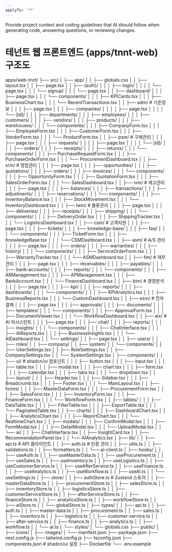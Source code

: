 ```yaml
---
applyTo: '**'
---
```

Provide project context and coding guidelines that AI should follow when generating code, answering questions, or reviewing changes.

# 테넌트 웹 프론트엔드 (apps/tnnt-web) 구조도

apps/web-tnnt/
├── src/
│   ├── app/
│   │   ├── globals.css
│   │   ├── layout.tsx
│   │   ├── page.tsx
│   │   ├── (auth)/
│   │   │   ├── login/
│   │   │   │   └── page.tsx
│   │   │   └── signup/
│   │   │       └── page.tsx
│   │   ├── dashboard/
│   │   │   ├── page.tsx
│   │   │   └── components/
│   │   │       ├── KPICards.tsx
│   │   │       ├── BusinessChart.tsx
│   │   │       └── RecentTransactions.tsx
│   │   ├── adm/         # 기준정보
│   │   │   ├── page.tsx
│   │   │   ├── companies/
│   │   │   │   ├── page.tsx
│   │   │   │   └── [id]/
│   │   │   ├── departments/
│   │   │   ├── employees/
│   │   │   ├── customers/
│   │   │   ├── vendors/
│   │   │   ├── products/
│   │   │   ├── warehouses/
│   │   │   └── components/
│   │   │       ├── CompanyForm.tsx
│   │   │       ├── EmployeeForm.tsx
│   │   │       ├── CustomerForm.tsx
│   │   │       ├── VendorForm.tsx
│   │   │       └── ProductForm.tsx
│   │   ├── psm/         # 구매관리
│   │   │   ├── page.tsx
│   │   │   ├── requests/
│   │   │   │   ├── page.tsx
│   │   │   │   └── [id]/
│   │   │   ├── orders/
│   │   │   ├── receipts/
│   │   │   ├── returns/
│   │   │   └── components/
│   │   │       ├── PurchaseRequestForm.tsx
│   │   │       ├── PurchaseOrderForm.tsx
│   │   │       └── ProcurementDashboard.tsx
│   │   ├── srm/              # 영업관리
│   │   │   ├── page.tsx
│   │   │   ├── opportunities/
│   │   │   ├── quotations/
│   │   │   ├── orders/
│   │   │   ├── invoices/
│   │   │   └── components/
│   │   │       ├── OpportunityForm.tsx
│   │   │       ├── QuotationForm.tsx
│   │   │       ├── SalesOrderForm.tsx
│   │   │       └── SalesDashboard.tsx
│   │   ├── ivm/          # 재고관리
│   │   │   ├── page.tsx
│   │   │   ├── balances/
│   │   │   ├── transactions/
│   │   │   ├── adjustments/
│   │   │   ├── reservations/
│   │   │   └── components/
│   │   │       ├── InventoryBalance.tsx
│   │   │       ├── StockMovement.tsx
│   │   │       └── InventoryDashboard.tsx
│   │   ├── lwm/          # 물류관리
│   │   │   ├── page.tsx
│   │   │   ├── deliveries/
│   │   │   ├── receipts/
│   │   │   ├── shipping/
│   │   │   └── components/
│   │   │       ├── DeliveryOrder.tsx
│   │   │       ├── ShippingTracker.tsx
│   │   │       └── LogisticsDashboard.tsx
│   │   ├── csm/   # 고객지원
│   │   │   ├── page.tsx
│   │   │   ├── tickets/
│   │   │   ├── knowledge-base/
│   │   │   ├── faq/
│   │   │   └── components/
│   │   │       ├── TicketForm.tsx
│   │   │       ├── KnowledgeBase.tsx
│   │   │       └── CSMDashboard.tsx
│   │   ├── asm/      # A/S 관리
│   │   │   ├── page.tsx
│   │   │   ├── orders/
│   │   │   ├── warranties/
│   │   │   ├── history/
│   │   │   └── components/
│   │   │       ├── ServiceOrderForm.tsx
│   │   │       ├── WarrantyTracker.tsx
│   │   │       └── ASMDashboard.tsx
│   │   ├── fim/           # 재무관리
│   │   │   ├── page.tsx
│   │   │   ├── receivables/
│   │   │   ├── payables/
│   │   │   ├── bank-accounts/
│   │   │   ├── reports/
│   │   │   └── components/
│   │   │       ├── ARManagement.tsx
│   │   │       ├── APManagement.tsx
│   │   │       ├── BankAccount.tsx
│   │   │       └── FinanceDashboard.tsx
│   │   ├── bim/         # 경영분석
│   │   │   ├── page.tsx
│   │   │   ├── kpi/
│   │   │   ├── reports/
│   │   │   ├── dashboards/
│   │   │   └── components/
│   │   │       ├── KPIAnalytics.tsx
│   │   │       ├── BusinessReports.tsx
│   │   │       └── CustomDashboard.tsx
│   │   ├── esm/          # 전자결재
│   │   │   ├── page.tsx
│   │   │   ├── approvals/
│   │   │   ├── documents/
│   │   │   ├── templates/
│   │   │   └── components/
│   │   │       ├── ApprovalForm.tsx
│   │   │       ├── DocumentViewer.tsx
│   │   │       └── WorkflowDashboard.tsx
│   │   ├── aix/      # AI 어시스턴트
│   │   │   ├── page.tsx
│   │   │   ├── chat/
│   │   │   ├── reports/
│   │   │   ├── insights/
│   │   │   └── components/
│   │   │       ├── ChatInterface.tsx
│   │   │       ├── AIReports.tsx
│   │   │       ├── BusinessInsights.tsx
│   │   │       └── AIDashboard.tsx
│   │   └── settings/
│   │       ├── page.tsx
│   │       ├── users/
│   │       ├── roles/
│   │       ├── company/
│   │       ├── system/
│   │       └── components/
│   │           ├── UserSettings.tsx
│   │           ├── RoleSettings.tsx
│   │           ├── CompanySettings.tsx
│   │           └── SystemSettings.tsx
│   ├── components/
│   │   ├── ui/                # shadcn/ui 컴포넌트
│   │   │   ├── button.tsx
│   │   │   ├── input.tsx
│   │   │   ├── table.tsx
│   │   │   ├── modal.tsx
│   │   │   ├── chart.tsx
│   │   │   ├── form.tsx
│   │   │   ├── calendar.tsx
│   │   │   ├── tabs.tsx
│   │   │   └── dropdown.tsx
│   │   ├── layout/
│   │   │   ├── Header.tsx
│   │   │   ├── Sidebar.tsx
│   │   │   ├── Breadcrumb.tsx
│   │   │   ├── Footer.tsx
│   │   │   └── MainLayout.tsx
│   │   ├── forms/
│   │   │   ├── MasterDataForm.tsx
│   │   │   ├── ProcurementForm.tsx
│   │   │   ├── SalesForm.tsx
│   │   │   ├── InventoryForm.tsx
│   │   │   ├── FinanceForm.tsx
│   │   │   └── WorkflowForm.tsx
│   │   ├── tables/
│   │   │   ├── DataTable.tsx
│   │   │   ├── FilterTable.tsx
│   │   │   ├── ExportTable.tsx
│   │   │   └── PaginatedTable.tsx
│   │   ├── charts/
│   │   │   ├── DashboardChart.tsx
│   │   │   ├── AnalyticsChart.tsx
│   │   │   ├── ReportChart.tsx
│   │   │   └── RealtimeChart.tsx
│   │   ├── modals/
│   │   │   ├── ConfirmModal.tsx
│   │   │   ├── FormModal.tsx
│   │   │   ├── DetailModal.tsx
│   │   │   └── UploadModal.tsx
│   │   └── ai/
│   │       ├── ChatInterface.tsx
│   │       ├── InsightCard.tsx
│   │       ├── RecommendationPanel.tsx
│   │       └── AIAnalytics.tsx
│   ├── lib/
│   │   ├── api.ts              # API 클라이언트
│   │   ├── auth.ts             # 인증 관리
│   │   ├── utils.ts
│   │   ├── validations.ts
│   │   ├── formatters.ts
│   │   └── ai-client.ts
│   ├── hooks/
│   │   ├── useAuth.ts
│   │   ├── useMasterData.ts
│   │   ├── useProcurement.ts
│   │   ├── useSales.ts
│   │   ├── useInventory.ts
│   │   ├── useLogistics.ts
│   │   ├── useCustomerService.ts
│   │   ├── useAfterService.ts
│   │   ├── useFinance.ts
│   │   ├── useAnalytics.ts
│   │   ├── useWorkflow.ts
│   │   ├── useAI.ts
│   │   └── useSettings.ts
│   ├── store/
│   │   ├── authStore.ts        # Zustand 스토어
│   │   ├── masterDataStore.ts
│   │   ├── procurementStore.ts
│   │   ├── salesStore.ts
│   │   ├── inventoryStore.ts
│   │   ├── logisticsStore.ts
│   │   ├── customerServiceStore.ts
│   │   ├── afterServiceStore.ts
│   │   ├── financeStore.ts
│   │   ├── analyticsStore.ts
│   │   ├── workflowStore.ts
│   │   ├── aiStore.ts
│   │   └── globalStore.ts
│   ├── types/
│   │   ├── api.ts
│   │   ├── auth.ts
│   │   ├── master-data.ts
│   │   ├── procurement.ts
│   │   ├── sales.ts
│   │   ├── inventory.ts
│   │   ├── logistics.ts
│   │   ├── customer-service.ts
│   │   ├── after-service.ts
│   │   ├── finance.ts
│   │   ├── analytics.ts
│   │   ├── workflow.ts
│   │   └── ai.ts
│   └── styles/
│       └── globals.css
├── public/
│   ├── icons/
│   ├── images/
│   └── manifest.json
├── package.json
├── next.config.js
├── tailwind.config.js
├── tsconfig.json
├── components.json              # shadcn/ui 설정
├── Dockerfile
└── .env.example
